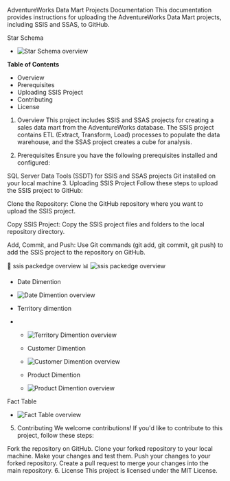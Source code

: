 AdventureWorks Data Mart Projects Documentation
This documentation provides instructions for uploading the AdventureWorks Data Mart projects, including SSIS and SSAS, to GitHub.


Star Schema 

  -  ![Star Schema overview](https://github.com/Abdullah28-gheyad/Adventur-Works-DataMart/blob/master/star_schema.png)

**Table of Contents**
- Overview
- Prerequisites
- Uploading SSIS Project
- Contributing
- License
1. Overview
This project includes SSIS and SSAS projects for creating a sales data mart from the AdventureWorks database. The SSIS project contains ETL (Extract, Transform, Load) processes to populate the data warehouse, and the SSAS project creates a cube for analysis.

2. Prerequisites
Ensure you have the following prerequisites installed and configured:

SQL Server Data Tools (SSDT) for SSIS and SSAS projects
Git installed on your local machine
3. Uploading SSIS Project
Follow these steps to upload the SSIS project to GitHub:

Clone the Repository:
Clone the GitHub repository where you want to upload the SSIS project.

Copy SSIS Project:
Copy the SSIS project files and folders to the local repository directory.

Add, Commit, and Push:
Use Git commands (git add, git commit, git push) to add the SSIS project to the repository on GitHub.

🏥 ssis packedge overview 📊
![ssis packedge overview](https://github.com/Abdullah28-gheyad/Adventur-Works-DataMart/blob/master/Control_Flow.png)

- Date Dimention

- ![Date Dimention overview](https://github.com/Abdullah28-gheyad/Adventur-Works-DataMart/blob/master/Date_dimention.png)

- Territory dimention

- - ![Territory Dimention overview](https://github.com/Abdullah28-gheyad/Adventur-Works-DataMart/blob/master/Territ_Dim.png)
 
  - Customer Dimention
 
  -  ![Customer Dimention overview](https://github.com/Abdullah28-gheyad/Adventur-Works-DataMart/blob/master/customer_dimention.png)
 
  - Product Dimention
 
  -  ![Product Dimention overview](https://github.com/Abdullah28-gheyad/Adventur-Works-DataMart/blob/master/product_dimention.png)
 

Fact Table 


  -  ![Fact Table overview](https://github.com/Abdullah28-gheyad/Adventur-Works-DataMart/blob/master/fact_table.png)



5. Contributing
We welcome contributions! If you'd like to contribute to this project, follow these steps:

Fork the repository on GitHub.
Clone your forked repository to your local machine.
Make your changes and test them.
Push your changes to your forked repository.
Create a pull request to merge your changes into the main repository.
6. License
This project is licensed under the MIT License.

